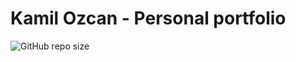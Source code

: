 # Kamil Ozcan - Personal portfolio

![GitHub repo size](https://github.com/kamilozcan/kamilozcan.github.io)
